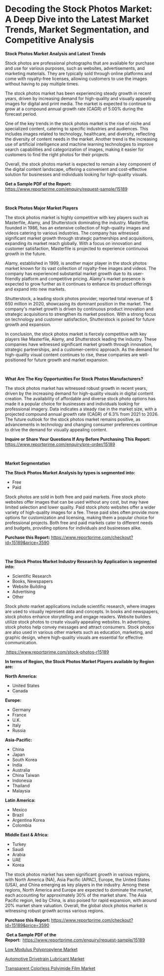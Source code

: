 <p><h1>Decoding the Stock Photos Market: A Deep Dive into the Latest Market Trends, Market Segmentation, and Competitive Analysis</h1></p><p><strong>Stock Photos Market Analysis and Latest Trends</strong></p>
<p><p>Stock photos are professional photographs that are available for purchase and use for various purposes, such as websites, advertisements, and marketing materials. They are typically sold through online platforms and come with royalty-free licenses, allowing customers to use the images without having to pay multiple times.</p><p>The stock photos market has been experiencing steady growth in recent years, driven by increasing demand for high-quality and visually appealing images for digital and print media. The market is expected to continue to grow at a compound annual growth rate (CAGR) of 5.00% during the forecast period.</p><p>One of the key trends in the stock photos market is the rise of niche and specialized content, catering to specific industries and audiences. This includes images related to technology, healthcare, and diversity, reflecting the diversity of content needs in the market. Another trend is the increasing use of artificial intelligence and machine learning technologies to improve search capabilities and categorization of images, making it easier for customers to find the right photos for their projects.</p><p>Overall, the stock photos market is expected to remain a key component of the digital content landscape, offering a convenient and cost-effective solution for businesses and individuals looking for high-quality visuals.</p></p>
<p><strong>Get a Sample PDF of the Report:&nbsp;</strong> <a href="https://www.reportprime.com/enquiry/request-sample/15189">https://www.reportprime.com/enquiry/request-sample/15189</a></p>
<p>&nbsp;</p>
<p><strong>Stock Photos Major Market Players</strong></p>
<p><p>The stock photos market is highly competitive with key players such as Masterfile, Alamy, and Shutterstock dominating the industry. Masterfile, founded in 1986, has an extensive collection of high-quality images and videos catering to various industries. The company has witnessed significant market growth through strategic partnerships and acquisitions, expanding its market reach globally. With a focus on innovation and customer satisfaction, Masterfile is projected to experience continuous growth in the future.</p><p>Alamy, established in 1999, is another major player in the stock photos market known for its vast collection of royalty-free images and videos. The company has experienced substantial market growth due to its user-friendly platform and competitive pricing. Alamy's market presence is expected to grow further as it continues to enhance its product offerings and expand into new markets.</p><p>Shutterstock, a leading stock photos provider, reported total revenue of $ 650 million in 2020, showcasing its dominant position in the market. The company's market growth is driven by continuous product innovation and strategic acquisitions to strengthen its market position. With a strong focus on technology and customer satisfaction, Shutterstock is poised for future growth and expansion.</p><p>In conclusion, the stock photos market is fiercely competitive with key players like Masterfile, Alamy, and Shutterstock leading the industry. These companies have witnessed significant market growth through innovation, strategic partnerships, and a customer-centric approach. As the demand for high-quality visual content continues to rise, these companies are well-positioned for future growth and market expansion.</p></p>
<p>&nbsp;</p>
<p><strong>What Are The Key Opportunities For Stock Photos Manufacturers?</strong></p>
<p><p>The stock photos market has witnessed robust growth in recent years, driven by the increasing demand for high-quality visuals in digital content creation. The availability of affordable and diverse stock photo options has made it a popular choice for businesses and individuals looking for professional imagery. Data indicates a steady rise in the market size, with a projected compound annual growth rate (CAGR) of 6.3% from 2021 to 2026. The future outlook for the stock photos market remains positive, as advancements in technology and changing consumer preferences continue to drive the demand for visually appealing content.</p></p>
<p><strong>Inquire or Share Your Questions If Any Before Purchasing This Report:</strong> <a href="https://www.reportprime.com/enquiry/pre-order/15189">https://www.reportprime.com/enquiry/pre-order/15189</a></p>
<p>&nbsp;</p>
<p><strong>Market Segmentation</strong></p>
<p><strong>The Stock Photos Market Analysis by types is segmented into:</strong></p>
<p><ul><li>Free</li><li>Paid</li></ul></p>
<p><p>Stock photos are sold in both free and paid markets. Free stock photo websites offer images that can be used without any cost, but may have limited selection and lower quality. Paid stock photo websites offer a wider variety of high-quality images for a fee. These paid sites often provide more options for customization and licensing, making them a popular choice for professional projects. Both free and paid markets cater to different needs and budgets, providing options for individuals and businesses alike.</p></p>
<p><strong>Purchase this Report:&nbsp;</strong><a href="https://www.reportprime.com/checkout?id=15189&price=3590">https://www.reportprime.com/checkout?id=15189&price=3590</a></p>
<p>&nbsp;</p>
<p><strong>The Stock Photos Market Industry Research by Application is segmented into:</strong></p>
<p><ul><li>Scientific Research</li><li>Books, Newspapers</li><li>Website Building</li><li>Advertising</li><li>Other</li></ul></p>
<p><p>Stock photo market applications include scientific research, where images are used to visually represent data and concepts. In books and newspapers, stock photos enhance storytelling and engage readers. Website builders utilize stock photos to create visually appealing websites. In advertising, stock photos help convey messages and attract consumers. Stock photos are also used in various other markets such as education, marketing, and graphic design, where high-quality visuals are essential for effective communication.</p></p>
<p><a href="https://www.reportprime.com/stock-photos-r15189">&nbsp;https://www.reportprime.com/stock-photos-r15189</a></p>
<p><strong>In terms of Region, the Stock Photos Market Players available by Region are:</strong></p>
<p>
    <p> <strong> North America: </strong>
        <ul>
            <li>United States</li>
            <li>Canada</li>
        </ul>
        </p> 
    <p> <strong> Europe: </strong>
        <ul>
            <li>Germany</li>
            <li>France</li>
            <li>U.K.</li>
            <li>Italy</li>
            <li>Russia</li>
        </ul>
        </p> 
    <p> <strong> Asia-Pacific: </strong>
        <ul>
            <li>China</li>
            <li>Japan</li>
            <li>South Korea</li>
            <li>India</li>
            <li>Australia</li>
            <li>China Taiwan</li>
            <li>Indonesia</li>
            <li>Thailand</li>
            <li>Malaysia</li>
        </ul>
        </p> 
    <p> <strong> Latin America: </strong>
        <ul>
            <li>Mexico</li>
            <li>Brazil</li>
            <li>Argentina Korea</li>
            <li>Colombia</li>
        </ul>
        </p> 
    <p> <strong> Middle East & Africa: </strong>
        <ul>
            <li>Turkey</li>
            <li>Saudi</li>
            <li>Arabia</li>
            <li>UAE</li>
            <li>Korea</li>
        </ul>
    </p>
    </p>
<p><p>The stock photos market has seen significant growth in various regions, with North America (NA), Asia Pacific (APAC), Europe, the United States (USA), and China emerging as key players in the industry. Among these regions, North America and Europe are expected to dominate the market, each accounting for approximately 30% of the market share. The Asia Pacific region, led by China, is also poised for rapid expansion, with around 20% market share valuation. Overall, the global stock photos market is witnessing robust growth across various regions.</p></p>
<p><strong>Purchase this Report: </strong><a href="https://www.reportprime.com/checkout?id=15189&price=3590">https://www.reportprime.com/checkout?id=15189&price=3590</a></p>
<p>&nbsp;<strong>Get a Sample PDF of the Report:&nbsp;&nbsp;</strong><a href="https://www.reportprime.com/enquiry/request-sample/15189">https://www.reportprime.com/enquiry/request-sample/15189</a></p>
<p><strong></strong></p>
<p><p><a href="https://www.linkedin.com/pulse/low-modulus-polypropylene-market-comprehensive-report-its-59yne?trackingId=v%2FUqNy2obEGKYMDmdFrIlA%3D%3D">Low Modulus Polypropylene Market</a></p><p><a href="https://www.linkedin.com/pulse/automotive-drivetrain-lubricant-market-size-share-global-analysis-vmaaf?trackingId=hTL5%2FnyKdGeHK%2BnvgEV10g%3D%3D">Automotive Drivetrain Lubricant Market</a></p><p><a href="https://www.linkedin.com/pulse/transparent-colorless-polyimide-film-market-provides-u6kmf?trackingId=7oS10VfI0LbJ1Zmc5%2FXNDQ%3D%3D">Transparent Colorless Polyimide Film Market</a></p></p>